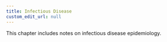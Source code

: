```yaml
---
title: Infectious Disease
custom_edit_url: null
---
```


This chapter includes notes on infectious disease epidemiology.
